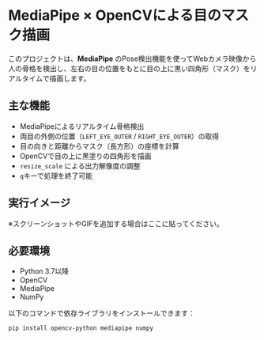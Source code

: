 # MediaPipe × OpenCVによる目のマスク描画

このプロジェクトは、**MediaPipe** のPose検出機能を使ってWebカメラ映像から人の骨格を検出し、左右の目の位置をもとに目の上に黒い四角形（マスク）をリアルタイムで描画します。

## 主な機能

- MediaPipeによるリアルタイム骨格検出
- 両目の外側の位置（`LEFT_EYE_OUTER` / `RIGHT_EYE_OUTER`）の取得
- 目の向きと距離からマスク（長方形）の座標を計算
- OpenCVで目の上に黒塗りの四角形を描画
- `resize_scale` による出力解像度の調整
- `q`キーで処理を終了可能

## 実行イメージ

※スクリーンショットやGIFを追加する場合はここに貼ってください。

## 必要環境

- Python 3.7以降
- OpenCV
- MediaPipe
- NumPy

以下のコマンドで依存ライブラリをインストールできます：

```bash
pip install opencv-python mediapipe numpy
